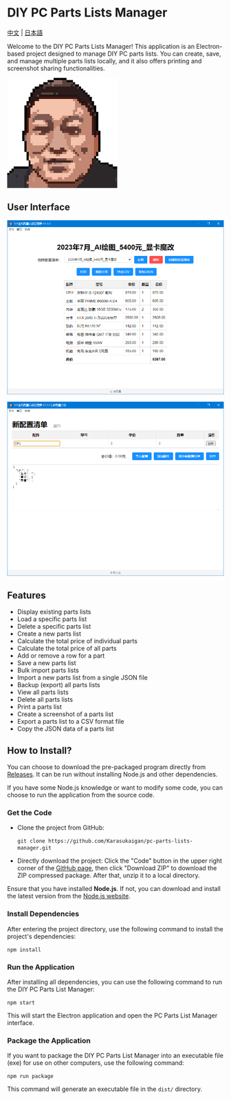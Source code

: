 # DIY PC Parts Lists Manager
[中文](README_CH.md) | [日本語](README_JP.md)  

Welcome to the DIY PC Parts Lists Manager! This application is an Electron-based project designed to manage DIY PC parts lists. You can create, save, and manage multiple parts lists locally, and it also offers printing and screenshot sharing functionalities.

![logo](./public/img/totem.png)

## User Interface
![Main Interface](./screenshot/screenshot_1.png)

![New Parts List Interface](./screenshot/screenshot_2.png)

## Features
- Display existing parts lists
- Load a specific parts list
- Delete a specific parts list
- Create a new parts list
- Calculate the total price of individual parts
- Calculate the total price of all parts
- Add or remove a row for a part
- Save a new parts list
- Bulk import parts lists
- Import a new parts list from a single JSON file
- Backup (export) all parts lists
- View all parts lists
- Delete all parts lists
- Print a parts list
- Create a screenshot of a parts list
- Export a parts list to a CSV format file
- Copy the JSON data of a parts list

## How to Install?
You can choose to download the pre-packaged program directly from [Releases](https://github.com/Karasukaigan/pc-parts-lists-manager/releases). It can be run without installing Node.js and other dependencies.

If you have some Node.js knowledge or want to modify some code, you can choose to run the application from the source code.

### Get the Code

- Clone the project from GitHub:
  ```
  git clone https://github.com/Karasukaigan/pc-parts-lists-manager.git
  ```

- Directly download the project:
  Click the "Code" button in the upper right corner of the [GitHub page](https://github.com/your-username/pc-parts-lists-manager), then click "Download ZIP" to download the ZIP compressed package. After that, unzip it to a local directory.

Ensure that you have installed **Node.js**. If not, you can download and install the latest version from the [Node.js website](https://nodejs.org/).

### Install Dependencies

After entering the project directory, use the following command to install the project's dependencies:
```
npm install
```

### Run the Application

After installing all dependencies, you can use the following command to run the DIY PC Parts List Manager:
```
npm start
```
This will start the Electron application and open the PC Parts List Manager interface.

### Package the Application

If you want to package the DIY PC Parts List Manager into an executable file (exe) for use on other computers, use the following command:
```
npm run package
```
This command will generate an executable file in the `dist/` directory.